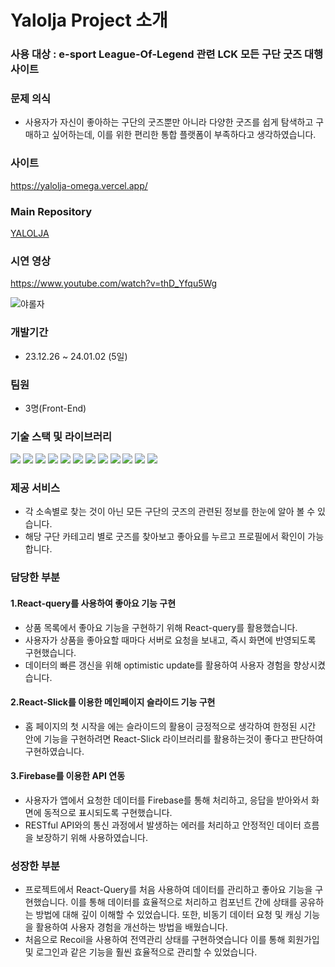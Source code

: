 # Yalolja Project 소개  

### 사용 대상 : e-sport League-Of-Legend 관련 LCK 모든 구단 굿즈 대행 사이트
### 문제 의식 
- 사용자가 자신이 좋아하는 구단의 굿즈뿐만 아니라 다양한 굿즈를 쉽게 탐색하고 구매하고 싶어하는데, 이를 위한 편리한 통합 플랫폼이 부족하다고 생각하였습니다.

### 사이트
https://yalolja-omega.vercel.app/

### Main Repository
[YALOLJA](https://github.com/zerotonine2da/yalolja)

### 시연 영상
https://www.youtube.com/watch?v=thD_Yfqu5Wg


![야롤자](https://github.com/joonyg/yalolja/assets/90684826/4ca98b46-5bbe-492f-a710-afac91be996b)

### 개발기간  
- 23.12.26 ~ 24.01.02 (5일)
### 팀원 
- 3명(Front-End)
### 기술 스택 및 라이브러리         
<div align=left>
  <img src="https://img.shields.io/badge/html5-E34F26?style=for-the-badge&logo=html5&logoColor=white"> 
  <img src="https://img.shields.io/badge/css-1572B6?style=for-the-badge&logo=css3&logoColor=white"> 
   <img src="https://img.shields.io/badge/styledcomponents-DB7093?style=for-the-badge&logo=styledcomponents&logoColor=white"> 
  <img src="https://img.shields.io/badge/javascript-F7DF1E?style=for-the-badge&logo=javascript&logoColor=black">
  <img src="https://img.shields.io/badge/react-61DAFB?style=for-the-badge&logo=react&logoColor=black"> 
  <img src="https://img.shields.io/badge/recoil-3578E5?style=for-the-badge&logo=recoil&logoColor=white">
   <img src="https://img.shields.io/badge/reactrouter-CA4245?style=for-the-badge&logo=reactrouter&logoColor=black">
  <img src="https://img.shields.io/badge/reactquery-FF4154?style=for-the-badge&logo=reactquery&logoColor=white">
  <img src="https://img.shields.io/badge/github-181717?style=for-the-badge&logo=github&logoColor=white">
  <img src="https://img.shields.io/badge/git-F05032?style=for-the-badge&logo=git&logoColor=white">
  <img src="https://img.shields.io/badge/firebase-FFCA28?style=for-the-badge&logo=firebase&logoColor=white">
  <img src="https://img.shields.io/badge/vercel-A9A9A9?style=for-the-badge&logo=vercel&logoColor=white">
  
</div>

### 제공 서비스
- 각 소속별로 찾는 것이 아닌 모든 구단의 굿즈의 관련된 정보를 한눈에 알아 볼 수 있습니다.
- 해당 구단 카테고리 별로 굿즈를 찾아보고 좋아요를 누르고 프로필에서 확인이 가능합니다.

### 담당한 부분
#### 1.React-query를 사용하여 좋아요 기능 구현
- 상품 목록에서 좋아요 기능을 구현하기 위해 React-query를 활용했습니다.
- 사용자가 상품을 좋아요할 때마다 서버로 요청을 보내고, 즉시 화면에 반영되도록 구현했습니다.
- 데이터의 빠른 갱신을 위해 optimistic update를 활용하여 사용자 경험을 향상시켰습니다.
  
#### 2.React-Slick를 이용한 메인페이지 슬라이드 기능 구현
-  홈 페이지의 첫 시작을 에는 슬라이드의 활용이 긍정적으로 생각하여 한정된 시간 안에  기능을 구현하려면 React-Slick 라이브러리를 활용하는것이 좋다고 판단하여 구현하였습니다.
  
#### 3.Firebase를 이용한 API 연동
- 사용자가 앱에서 요청한 데이터를 Firebase를 통해 처리하고, 응답을 받아와서 화면에 동적으로 표시되도록 구현했습니다.
- RESTful API와의 통신 과정에서 발생하는 에러를 처리하고 안정적인 데이터 흐름을 보장하기 위해 사용하였습니다.
### 성장한 부분
- 프로젝트에서 React-Query를 처음 사용하여 데이터를 관리하고 좋아요 기능을 구현했습니다. 이를 통해 데이터를 효율적으로 처리하고 컴포넌트 간에 상태를 공유하는 방법에 대해 깊이 이해할 수 있었습니다. 또한, 비동기 데이터 요청 및 캐싱 기능을 활용하여 사용자 경험을 개선하는 방법을 배웠습니다.
- 처음으로 Recoil을 사용하여 전역관리 상태를 구현하엿습니다 이를 통해 회원가입 및 로그인과 같은 기능을 훨씬 효율적으로 관리할 수 있었습니다. 
